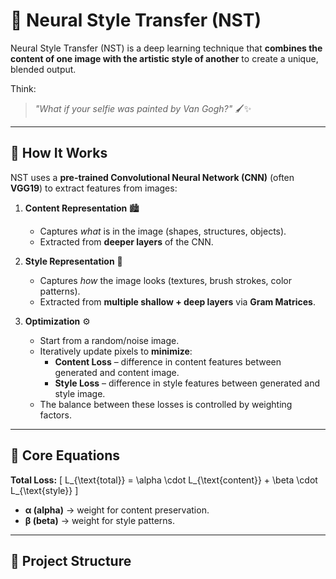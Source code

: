 # 🎨 Neural Style Transfer (NST)

Neural Style Transfer (NST) is a deep learning technique that **combines the content of one image with the artistic style of another** to create a unique, blended output.

Think:  
> *"What if your selfie was painted by Van Gogh?"* 🖌️✨

---

## 📖 How It Works

NST uses a **pre-trained Convolutional Neural Network (CNN)** (often **VGG19**) to extract features from images:

1. **Content Representation** 🏙️  
   - Captures *what* is in the image (shapes, structures, objects).
   - Extracted from **deeper layers** of the CNN.

2. **Style Representation** 🎨  
   - Captures *how* the image looks (textures, brush strokes, color patterns).
   - Extracted from **multiple shallow + deep layers** via **Gram Matrices**.

3. **Optimization** ⚙️  
   - Start from a random/noise image.
   - Iteratively update pixels to **minimize**:
     - **Content Loss** – difference in content features between generated and content image.
     - **Style Loss** – difference in style features between generated and style image.
   - The balance between these losses is controlled by weighting factors.

---

## 🧮 Core Equations

**Total Loss:**
\[
L_{\text{total}} = \alpha \cdot L_{\text{content}} + \beta \cdot L_{\text{style}}
\]

- **α (alpha)** → weight for content preservation.
- **β (beta)** → weight for style patterns.

---

## 📂 Project Structure


